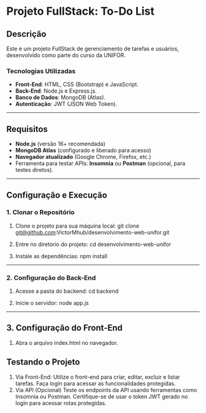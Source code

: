 # Projeto FullStack: To-Do List

## **Descrição**
Este é um projeto FullStack de gerenciamento de tarefas e usuários, desenvolvido como parte do curso da UNIFOR. 

### **Tecnologias Utilizadas**
- **Front-End**: HTML, CSS (Bootstrap) e JavaScript.
- **Back-End**: Node.js e Express.js.
- **Banco de Dados**: MongoDB (Atlas).
- **Autenticação**: JWT (JSON Web Token).

---

## **Requisitos**
- **Node.js** (versão 16+ recomendada)
- **MongoDB Atlas** (configurado e liberado para acesso)
- **Navegador atualizado** (Google Chrome, Firefox, etc.)
- Ferramenta para testar APIs: **Insomnia** ou **Postman** (opcional, para testes diretos).

---

## **Configuração e Execução**

### **1. Clonar o Repositório**

1. Clone o projeto para sua máquina local:
git clone git@github.com:VictorMhub/desenvolvimento-web-unifor.git

2. Entre no diretorio do projeto:
cd desenvolvimento-web-unifor

3. Instale as dependências:
npm install

---
### **2. Configuração do Back-End**
1. Acesse a pasta do backend:
cd backend

2. Inicie o servidor:
node app.js

---

## **3. Configuração do Front-End**

1. Abra o arquivo index.html no navegador.

## **Testando o Projeto**
1. Via Front-End:
Utilize o front-end para criar, editar, excluir e listar tarefas.
Faça login para acessar as funcionalidades protegidas.
2. Via API (Opcional)
Teste os endpoints da API usando ferramentas como Insomnia ou Postman.
Certifique-se de usar o token JWT gerado no login para acessar rotas protegidas.
